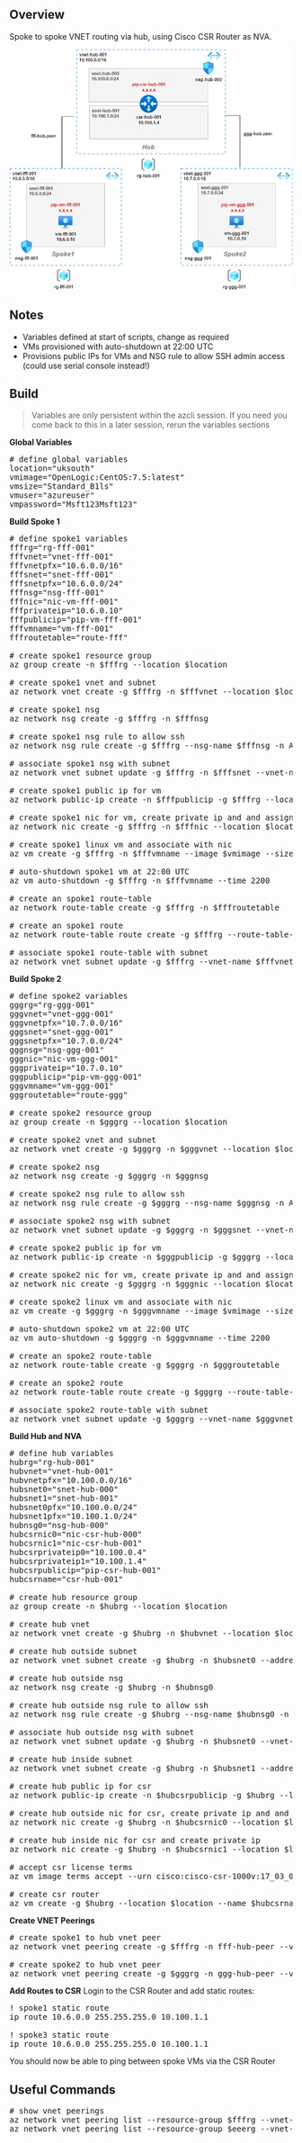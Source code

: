## Overview

Spoke to spoke VNET routing via hub, using Cisco CSR Router as NVA.

![](spoke-to-spoke-via-hub-nva.png)

## Notes

* Variables defined at start of scripts, change as required
* VMs provisioned with auto-shutdown at 22:00 UTC
* Provisions public IPs for VMs and NSG rule to allow SSH admin access (could use serial console instead!)

## Build
> Variables are only persistent within the azcli session. If you need you come back to this in a later session, rerun the variables sections

**Global Variables**

<pre lang="...">
# define global variables
location="uksouth"
vmimage="OpenLogic:CentOS:7.5:latest"
vmsize="Standard_B1ls"
vmuser="azureuser"
vmpassword="Msft123Msft123"
</pre>

**Build Spoke 1**

<pre lang="...">
# define spoke1 variables
fffrg="rg-fff-001"
fffvnet="vnet-fff-001"
fffvnetpfx="10.6.0.0/16"
fffsnet="snet-fff-001"
fffsnetpfx="10.6.0.0/24"
fffnsg="nsg-fff-001"
fffnic="nic-vm-fff-001"
fffprivateip="10.6.0.10"
fffpublicip="pip-vm-fff-001"
fffvmname="vm-fff-001"
fffroutetable="route-fff"

# create spoke1 resource group
az group create -n $fffrg --location $location

# create spoke1 vnet and subnet
az network vnet create -g $fffrg -n $fffvnet --location $location --address-prefixes $fffvnetpfx --subnet-name $fffsnet --subnet-prefix $fffsnetpfx

# create spoke1 nsg
az network nsg create -g $fffrg -n $fffnsg

# create spoke1 nsg rule to allow ssh
az network nsg rule create -g $fffrg --nsg-name $fffnsg -n AllowSSH --priority 1000 --source-address-prefixes '*' --source-port-ranges '*' --destination-address-prefix $fffsnetpfx --destination-port-range 22 --access Allow --protocol Tcp --description "Allow SSH"

# associate spoke1 nsg with subnet
az network vnet subnet update -g $fffrg -n $fffsnet --vnet-name $fffvnet --network-security-group $fffnsg

# create spoke1 public ip for vm
az network public-ip create -n $fffpublicip -g $fffrg --location $location --sku standard

# create spoke1 nic for vm, create private ip and and assign public ip
az network nic create -g $fffrg -n $fffnic --location $location --subnet $fffsnet --private-ip-address $fffprivateip --vnet-name $fffvnet --public-ip-address $fffpublicip

# create spoke1 linux vm and associate with nic
az vm create -g $fffrg -n $fffvmname --image $vmimage --size $vmsize --admin-username $vmuser --admin-password $vmpassword --nics $fffnic

# auto-shutdown spoke1 vm at 22:00 UTC
az vm auto-shutdown -g $fffrg -n $fffvmname --time 2200

# create an spoke1 route-table
az network route-table create -g $fffrg -n $fffroutetable

# create an spoke1 route
az network route-table route create -g $fffrg --route-table-name $fffroutetable -n ggg-route --next-hop-type VirtualAppliance --address-prefix 10.7.0.0/24 --next-hop-ip-address 10.100.1.4

# associate spoke1 route-table with subnet
az network vnet subnet update -g $fffrg --vnet-name $fffvnet --name $fffsnet --route-table $fffroutetable
</pre>

**Build Spoke 2**

<pre lang="...">
# define spoke2 variables
gggrg="rg-ggg-001"
gggvnet="vnet-ggg-001"
gggvnetpfx="10.7.0.0/16"
gggsnet="snet-ggg-001"
gggsnetpfx="10.7.0.0/24"
gggnsg="nsg-ggg-001"
gggnic="nic-vm-ggg-001"
gggprivateip="10.7.0.10"
gggpublicip="pip-vm-ggg-001"
gggvmname="vm-ggg-001"
gggroutetable="route-ggg"

# create spoke2 resource group
az group create -n $gggrg --location $location

# create spoke2 vnet and subnet
az network vnet create -g $gggrg -n $gggvnet --location $location --address-prefixes $gggvnetpfx --subnet-name $gggsnet --subnet-prefix $gggsnetpfx

# create spoke2 nsg
az network nsg create -g $gggrg -n $gggnsg

# create spoke2 nsg rule to allow ssh
az network nsg rule create -g $gggrg --nsg-name $gggnsg -n AllowSSH --priority 1000 --source-address-prefixes '*' --source-port-ranges '*' --destination-address-prefix $gggsnetpfx --destination-port-range 22 --access Allow --protocol Tcp --description "Allow SSH"

# associate spoke2 nsg with subnet
az network vnet subnet update -g $gggrg -n $gggsnet --vnet-name $gggvnet --network-security-group $gggnsg

# create spoke2 public ip for vm
az network public-ip create -n $gggpublicip -g $gggrg --location $location --sku standard

# create spoke2 nic for vm, create private ip and and assign public ip
az network nic create -g $gggrg -n $gggnic --location $location --subnet $gggsnet --private-ip-address $gggprivateip --vnet-name $gggvnet --public-ip-address $gggpublicip

# create spoke2 linux vm and associate with nic
az vm create -g $gggrg -n $gggvmname --image $vmimage --size $vmsize --admin-username $vmuser --admin-password $vmpassword --nics $gggnic

# auto-shutdown spoke2 vm at 22:00 UTC
az vm auto-shutdown -g $gggrg -n $gggvmname --time 2200

# create an spoke2 route-table
az network route-table create -g $gggrg -n $gggroutetable

# create an spoke2 route
az network route-table route create -g $gggrg --route-table-name $gggroutetable -n fff-route --next-hop-type VirtualAppliance --address-prefix 10.6.0.0/24 --next-hop-ip-address 10.100.1.4

# associate spoke2 route-table with subnet
az network vnet subnet update -g $gggrg --vnet-name $gggvnet --name $gggsnet --route-table $gggroutetable
</pre>

**Build Hub and NVA**

<pre lang="...">
# define hub variables
hubrg="rg-hub-001"
hubvnet="vnet-hub-001"
hubvnetpfx="10.100.0.0/16"
hubsnet0="snet-hub-000"
hubsnet1="snet-hub-001"
hubsnet0pfx="10.100.0.0/24"
hubsnet1pfx="10.100.1.0/24"
hubnsg0="nsg-hub-000"
hubcsrnic0="nic-csr-hub-000"
hubcsrnic1="nic-csr-hub-001"
hubcsrprivateip0="10.100.0.4"
hubcsrprivateip1="10.100.1.4"
hubcsrpublicip="pip-csr-hub-001"
hubcsrname="csr-hub-001"

# create hub resource group
az group create -n $hubrg --location $location

# create hub vnet
az network vnet create -g $hubrg -n $hubvnet --location $location --address-prefixes $hubvnetpfx

# create hub outside subnet
az network vnet subnet create -g $hubrg -n $hubsnet0 --address-prefix $hubsnet0pfx --vnet-name $hubvnet

# create hub outside nsg
az network nsg create -g $hubrg -n $hubnsg0

# create hub outside nsg rule to allow ssh
az network nsg rule create -g $hubrg --nsg-name $hubnsg0 -n AllowSSH --priority 1000 --source-address-prefixes '*' --source-port-ranges '*' --destination-address-prefix $hubsnet0pfx --destination-port-range 22 --access Allow --protocol Tcp --description "Allow SSH"

# associate hub outside nsg with subnet
az network vnet subnet update -g $hubrg -n $hubsnet0 --vnet-name $hubvnet --network-security-group $hubnsg0

# create hub inside subnet
az network vnet subnet create -g $hubrg -n $hubsnet1 --address-prefix $hubsnet1pfx --vnet-name $hubvnet

# create hub public ip for csr
az network public-ip create -n $hubcsrpublicip -g $hubrg --location $location --sku standard

# create hub outside nic for csr, create private ip and and assign public ip
az network nic create -g $hubrg -n $hubcsrnic0 --location $location --subnet $hubsnet0 --private-ip-address $hubcsrprivateip0 --vnet-name $hubvnet --public-ip-address $hubcsrpublicip --ip-forwarding true

# create hub inside nic for csr and create private ip
az network nic create -g $hubrg -n $hubcsrnic1 --location $location --subnet $hubsnet1 --private-ip-address $hubcsrprivateip1 --vnet-name $hubvnet --ip-forwarding true

# accept csr license terms
az vm image terms accept --urn cisco:cisco-csr-1000v:17_03_07-byol:latest

# create csr router
az vm create -g $hubrg --location $location --name $hubcsrname --size Standard_D2as_v4 --nics $hubcsrnic0 $hubcsrnic1  --image cisco:cisco-csr-1000v:17_03_07-byol:latest --admin-username $vmuser --admin-password $vmpassword --no-wait
</pre>

**Create VNET Peerings**

<pre lang="...">
# create spoke1 to hub vnet peer
az network vnet peering create -g $fffrg -n fff-hub-peer --vnet-name $fffvnet --remote-vnet $hubvnet --allow-vnet-access true --allow-forwarded-traffic true

# create spoke2 to hub vnet peer
az network vnet peering create -g $gggrg -n ggg-hub-peer --vnet-name $gggvnet --remote-vnet $hubvnet --allow-vnet-access true --allow-forwarded-traffic true
</pre>

**Add Routes to CSR**
Login to the CSR Router and add static routes:

<pre lang="...">
! spoke1 static route
ip route 10.6.0.0 255.255.255.0 10.100.1.1

! spoke3 static route
ip route 10.6.0.0 255.255.255.0 10.100.1.1
</pre>

You should now be able to ping between spoke VMs via the CSR Router

## Useful Commands

<pre lang="...">
# show vnet peerings
az network vnet peering list --resource-group $fffrg --vnet-name $fffvnet
az network vnet peering list --resource-group $eeerg --vnet-name $eeevnet
</pre>


